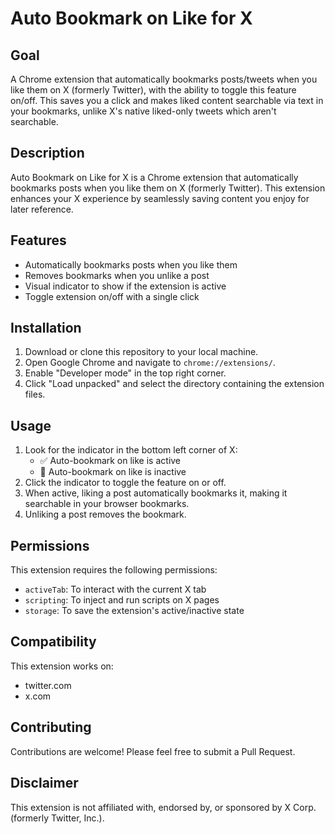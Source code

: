 # Auto Bookmark on Like for X

## Goal

A Chrome extension that automatically bookmarks posts/tweets when you like them on X (formerly Twitter), with the ability to toggle this feature on/off. This saves you a click and makes liked content searchable via text in your bookmarks, unlike X's native liked-only tweets which aren't searchable.

## Description

Auto Bookmark on Like for X is a Chrome extension that automatically bookmarks posts when you like them on X (formerly Twitter). This extension enhances your X experience by seamlessly saving content you enjoy for later reference.

## Features

- Automatically bookmarks posts when you like them
- Removes bookmarks when you unlike a post
- Visual indicator to show if the extension is active
- Toggle extension on/off with a single click

## Installation

1. Download or clone this repository to your local machine.
2. Open Google Chrome and navigate to `chrome://extensions/`.
3. Enable "Developer mode" in the top right corner.
4. Click "Load unpacked" and select the directory containing the extension files.

## Usage

1. Look for the indicator in the bottom left corner of X:
   - ✅ Auto-bookmark on like is active
   - 🛑 Auto-bookmark on like is inactive
2. Click the indicator to toggle the feature on or off.
3. When active, liking a post automatically bookmarks it, making it searchable in your browser bookmarks.
4. Unliking a post removes the bookmark.

## Permissions

This extension requires the following permissions:

- `activeTab`: To interact with the current X tab
- `scripting`: To inject and run scripts on X pages
- `storage`: To save the extension's active/inactive state

## Compatibility

This extension works on:

- twitter.com
- x.com

## Contributing

Contributions are welcome! Please feel free to submit a Pull Request.

## Disclaimer

This extension is not affiliated with, endorsed by, or sponsored by X Corp. (formerly Twitter, Inc.).
